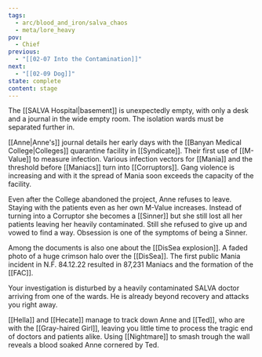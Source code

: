 ```yaml
---
tags:
  - arc/blood_and_iron/salva_chaos
  - meta/lore_heavy
pov:
  - Chief
previous:
  - "[[02-07 Into the Contamination]]"
next:
  - "[[02-09 Dog]]"
state: complete
content: stage
---
```

The [[SALVA Hospital|basement]] is unexpectedly empty, with only a desk and a journal in the wide empty room. The isolation wards must be separated further in.

[[Anne|Anne's]] journal details her early days with the [[Banyan Medical College|Colleges]] quarantine facility in [[Syndicate]]. Their first use of [[M-Value]] to measure infection. Various infection vectors for [[Mania]] and the threshold before [[Maniacs]] turn into [[Corruptors]]. Gang violence is increasing and with it the spread of Mania soon exceeds the capacity of the facility.

Even after the College abandoned the project, Anne refuses to leave. Staying with the patients even as her own M-Value increases. Instead of turning into a Corruptor she becomes a [[Sinner]] but she still lost all her patients leaving her heavily contaminated. Still she refused to give up and vowed to find a way. Obsession is one of the symptoms of being a Sinner. 

Among the documents is also one about the [[DisSea explosion]]. A faded photo of a huge crimson halo over the [[DisSea]]. The first public Mania incident in N.F. 84.12.22 resulted in 87,231 Maniacs and the formation of the [[FAC]].

Your investigation is disturbed by a heavily contaminated SALVA doctor arriving from one of the wards. He is already beyond recovery and attacks you right away.

[[Hella]] and [[Hecate]] manage to track down Anne and [[Ted]], who are with the [[Gray-haired Girl]], leaving you little time to process the tragic end of doctors and patients alike. Using [[Nightmare]] to smash trough the wall reveals a blood soaked Anne cornered by Ted.